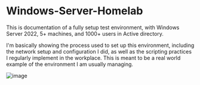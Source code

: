 # Windows-Server-Homelab
This is documentation of a fully setup test environment, with Windows Server 2022, 5+ machines, and 1000+ users in Active directory.


I'm basically showing the process used to set up this environment, including the network setup and configuration I did, as well as the scripting practices I regularly implement in the workplace.
This is meant to be a real world example of the environment I am usually managing.

![image](https://github.com/user-attachments/assets/d7324353-6ae0-46a0-9f61-127c47db1ced)
